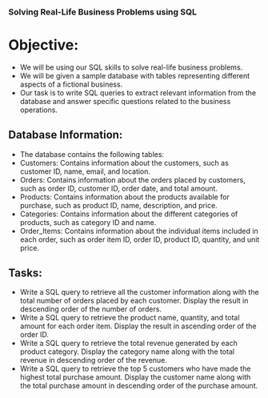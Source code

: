 ### Solving Real-Life Business Problems using SQL

# Objective:

- We will be using our SQL skills to solve real-life business problems.
- We will be given a sample database with tables representing different aspects of a fictional business.
- Our task is to write SQL queries to extract relevant information from the database and answer specific questions related to the business operations.

## Database Information:

- The database contains the following tables:
- Customers: Contains information about the customers, such as customer ID, name, email, and location.
- Orders: Contains information about the orders placed by customers, such as order ID, customer ID, order date, and total amount.
- Products: Contains information about the products available for purchase, such as product ID, name, description, and price.
- Categories: Contains information about the different categories of products, such as category ID and name.
- Order_Items: Contains information about the individual items included in each order, such as order item ID, order ID, product ID, quantity, and unit price.

## Tasks:

- Write a SQL query to retrieve all the customer information along with the total number of orders placed by each customer.
  Display the result in descending order of the number of orders.
- Write a SQL query to retrieve the product name, quantity, and total amount for each order item.
  Display the result in ascending order of the order ID.
- Write a SQL query to retrieve the total revenue generated by each product category.
  Display the category name along with the total revenue in descending order of the revenue.
- Write a SQL query to retrieve the top 5 customers who have made the highest total purchase amount.
  Display the customer name along with the total purchase amount in descending order of the purchase amount.
